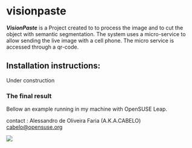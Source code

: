 # visionpaste

***VisionPaste*** is a Project created to to process the image and to cut the object with semantic segmentation. The system uses a micro-service to allow sending the live image with a cell phone. The micro service is accessed through a qr-code.

## Installation instructions:

Under construction


### The final result

Bellow an example running in my machine with OpenSUSE Leap.

contact : Alessandro de Oliveira Faria (A.K.A.CABELO) cabelo@opensuse.org

![](img/example.gif)

